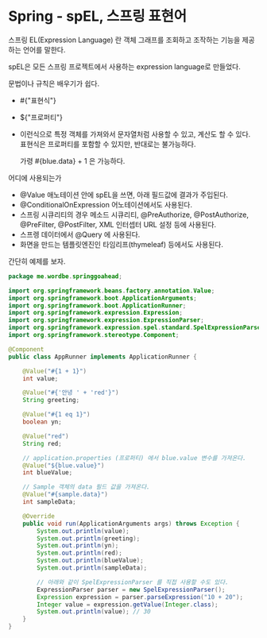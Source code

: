 # Spring - spEL, 스프링 표현어



스프링 EL(Expression Language) 란 객체 그래프를 조회하고 조작하는 기능을 제공하는 언어를 말한다.

spEL은 모든 스프링 프로젝트에서 사용하는 expression language로 만들었다.



문법이나 규칙은 배우기가 쉽다.

* #{"표현식"}

* ${"프로퍼티"}

* 이런식으로 특정 객체를 가져와서 문자열처럼 사용할 수 있고, 계산도 할 수 있다. 표현식은 프로퍼티를 포함할 수 있지만, 반대로는 불가능하다. 

  가령 #{blue.data} + 1 은 가능하다.



어디에 사용되는가

- @Value 애노테이션 안에 spEL을 쓰면, 아래 필드값에 결과가 주입된다.
- @ConditionalOnExpression 어노테이션에서도 사용된다.
- 스프링 시큐리티의 경우 메소드 시큐리티, @PreAuthorize, @PostAuthorize, @PreFilter, @PostFilter, XML 인터셉터 URL 설정 등에 사용된다.
- 스프렝 데이터에서 @Query 에 사용된다.
- 화면을 만드는 템플릿엔진인 타임리프(thymeleaf) 등에서도 사용된다.



간단히 예제를 보자.

```java
package me.wordbe.springgoahead;

import org.springframework.beans.factory.annotation.Value;
import org.springframework.boot.ApplicationArguments;
import org.springframework.boot.ApplicationRunner;
import org.springframework.expression.Expression;
import org.springframework.expression.ExpressionParser;
import org.springframework.expression.spel.standard.SpelExpressionParser;
import org.springframework.stereotype.Component;

@Component
public class AppRunner implements ApplicationRunner {

    @Value("#{1 + 1}")
    int value;

    @Value("#{'안녕 ' + 'red'}")
    String greeting;

    @Value("#{1 eq 1}")
    boolean yn;

    @Value("red")
    String red;

    // application.properties (프로퍼티) 에서 blue.value 변수를 가져온다.
    @Value("${blue.value}")
    int blueValue;

    // Sample 객체의 data 필드 값을 가져온다.
    @Value("#{sample.data}")
    int sampleData;

    @Override
    public void run(ApplicationArguments args) throws Exception {
        System.out.println(value);
        System.out.println(greeting);
        System.out.println(yn);
        System.out.println(red);
        System.out.println(blueValue);
        System.out.println(sampleData);

        // 아래와 같이 SpelExpressionParser 를 직접 사용할 수도 있다.
        ExpressionParser parser = new SpelExpressionParser();
        Expression expression = parser.parseExpression("10 + 20");
        Integer value = expression.getValue(Integer.class);
        System.out.println(value); // 30
    }
}
```

